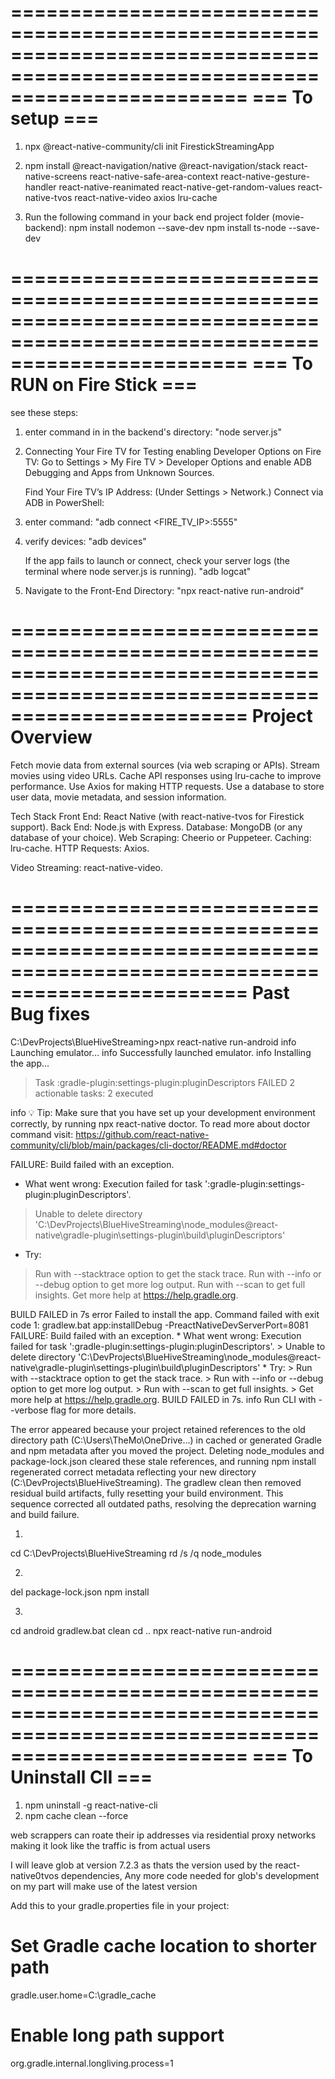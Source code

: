 
============================================================================================================================
=== To setup ===
============================================================================================================================
1. npx @react-native-community/cli init FirestickStreamingApp

2. npm install @react-navigation/native @react-navigation/stack react-native-screens react-native-safe-area-context react-native-gesture-handler react-native-reanimated react-native-get-random-values react-native-tvos react-native-video axios lru-cache

3. Run the following command in your back end project folder (movie-backend):
npm install nodemon --save-dev
npm install ts-node --save-dev


============================================================================================================================
=== To RUN on Fire Stick ===
============================================================================================================================
see these  steps:
1.  enter command in in the backend's directory: "node server.js"

2.  Connecting Your Fire TV for Testing enabling Developer Options on Fire TV:
    Go to Settings > My Fire TV > Developer Options and enable ADB Debugging and Apps from Unknown Sources.

    Find Your Fire TV’s IP Address:
    (Under Settings > Network.)
    Connect via ADB in PowerShell:

3.  enter command: "adb connect <FIRE_TV_IP>:5555"

4.  verify devices:
    "adb devices"

    If the app fails to launch or connect, check your server logs (the terminal where node server.js is running).
    "adb logcat"

5.  Navigate to the Front-End Directory:
    "npx react-native run-android"


============================================================================================================================
Project Overview
============================================================================================================================
Fetch movie data from external sources (via web scraping or APIs).
Stream movies using video URLs.
Cache API responses using lru-cache to improve performance.
Use Axios for making HTTP requests.
Use a database to store user data, movie metadata, and session information.

Tech Stack
Front End: React Native (with react-native-tvos for Firestick support).
Back End: Node.js with Express.
Database: MongoDB (or any database of your choice).
Web Scraping: Cheerio or Puppeteer.
Caching: lru-cache.
HTTP Requests: Axios.

Video Streaming: react-native-video.


============================================================================================================================
Past Bug fixes
============================================================================================================================
C:\DevProjects\BlueHiveStreaming>npx react-native run-android
info Launching emulator...
info Successfully launched emulator.
info Installing the app...
> Task :gradle-plugin:settings-plugin:pluginDescriptors FAILED
2 actionable tasks: 2 executed

info 💡 Tip: Make sure that you have set up your development environment correctly, by running npx react-native doctor. To read more about doctor command visit: https://github.com/react-native-community/cli/blob/main/packages/cli-doctor/README.md#doctor


FAILURE: Build failed with an exception.

* What went wrong:
Execution failed for task ':gradle-plugin:settings-plugin:pluginDescriptors'.
> Unable to delete directory 'C:\DevProjects\BlueHiveStreaming\node_modules\@react-native\gradle-plugin\settings-plugin\build\pluginDescriptors'

* Try:
> Run with --stacktrace option to get the stack trace.
> Run with --info or --debug option to get more log output.
> Run with --scan to get full insights.
> Get more help at https://help.gradle.org.

BUILD FAILED in 7s
error Failed to install the app. Command failed with exit code 1: gradlew.bat app:installDebug -PreactNativeDevServerPort=8081 FAILURE: Build failed with an exception. * What went wrong: Execution failed for task ':gradle-plugin:settings-plugin:pluginDescriptors'. > Unable to delete directory 'C:\DevProjects\BlueHiveStreaming\node_modules\@react-native\gradle-plugin\settings-plugin\build\pluginDescriptors' * Try: > Run with --stacktrace option to get the stack trace. > Run with --info or --debug option to get more log output. > Run with --scan to get full insights. > Get more help at https://help.gradle.org. BUILD FAILED in 7s.
info Run CLI with --verbose flag for more details.

The error appeared because your project retained references to the old directory path (C:\Users\TheMo\OneDrive\...) in cached or generated Gradle and npm metadata after you moved the project. Deleting node_modules and package-lock.json cleared these stale references, and running npm install regenerated correct metadata reflecting your new directory (C:\DevProjects\BlueHiveStreaming). The gradlew clean then removed residual build artifacts, fully resetting your build environment. This sequence corrected all outdated paths, resolving the deprecation warning and build failure.

1)
cd C:\DevProjects\BlueHiveStreaming
rd /s /q node_modules

2)
del package-lock.json
npm install

3)
cd android
gradlew.bat clean
cd ..
npx react-native run-android



============================================================================================================================
=== To Uninstall ClI ===
============================================================================================================================
1. npm uninstall -g react-native-cli
2. npm cache clean --force





web scrappers can roate their ip addresses via residential proxy networks making it look like  the traffic is from actual users

I will leave glob at version 7.2.3 as thats the version used by the react-native0tvos dependencies,
Any more code needed for glob's development on my part will make use of the latest version





Add this to your gradle.properties file in your project:

# Set Gradle cache location to shorter path
gradle.user.home=C:\\gradle_cache

# Enable long path support
org.gradle.internal.longliving.process=1
